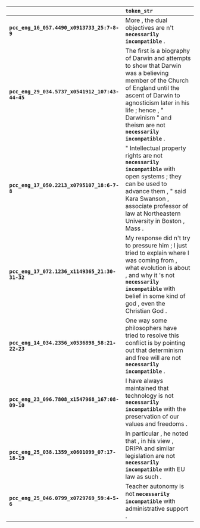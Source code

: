 |                                                 | `token_str`                                                                                                                                                                                                                                                 |
|:------------------------------------------------|:------------------------------------------------------------------------------------------------------------------------------------------------------------------------------------------------------------------------------------------------------------|
| **`pcc_eng_16_057.4490_x0913733_25:7-8-9`**     | More , the dual objectives are n't __`necessarily incompatible`__ .                                                                                                                                                                                         |
| **`pcc_eng_29_034.5737_x0541912_107:43-44-45`** | The first is a biography of Darwin and attempts to show that Darwin was a believing member of the Church of England until the ascent of Darwin to agnosticism later in his life ; hence , " Darwinism " and theism are not __`necessarily incompatible`__ . |
| **`pcc_eng_17_050.2213_x0795107_18:6-7-8`**     | " Intellectual property rights are not __`necessarily incompatible`__ with open systems ; they can be used to advance them , " said Kara Swanson , associate professor of law at Northeastern University in Boston , Mass .                                 |
| **`pcc_eng_17_072.1236_x1149365_21:30-31-32`**  | My response did n't try to pressure him ; I just tried to explain where I was coming from , what evolution is about , and why it 's not __`necessarily incompatible`__ with belief in some kind of god , even the Christian God .                           |
| **`pcc_eng_14_034.2356_x0536898_58:21-22-23`**  | One way some philosophers have tried to resolve this conflict is by pointing out that determinism and free will are not __`necessarily incompatible`__ .                                                                                                    |
| **`pcc_eng_23_096.7808_x1547968_167:08-09-10`** | I have always maintained that technology is not __`necessarily incompatible`__ with the preservation of our values and freedoms .                                                                                                                           |
| **`pcc_eng_25_038.1359_x0601099_07:17-18-19`**  | In particular , he noted that , in his view , DRIPA and similar legislation are not __`necessarily incompatible`__ with EU law as such .                                                                                                                    |
| **`pcc_eng_25_046.0799_x0729769_59:4-5-6`**     | Teacher autonomy is not __`necessarily incompatible`__ with administrative support .                                                                                                                                                                        |